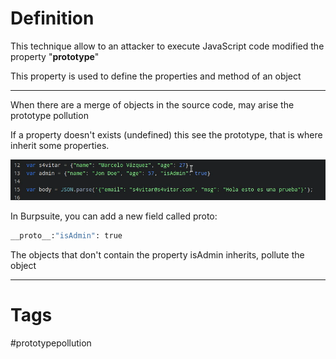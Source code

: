 
# Definition

This technique allow to an attacker to execute JavaScript code modified the property "**prototype**"

This property is used to define the properties and method of an object

---

When there are a merge of objects in the source code, may arise the prototype pollution

If a property doesn't exists (undefined) this see the prototype, that is where inherit some properties.

![](../../Images/Pasted%20image%2020230823002240.png)

In Burpsuite, you can add a new field called proto:

````bash
__proto__:"isAdmin": true
````
 
The objects that don't contain the property isAdmin inherits, pollute the object

---

# Tags

#prototypepollution